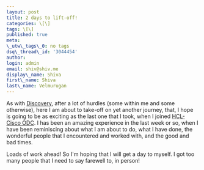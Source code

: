 ```yaml
---
layout: post
title: 2 days to lift-off!
categories: \[\]
tags: \[\]
published: true
meta:
\_utw\_tags\_0: no tags
dsq\_thread\_id: '3044454'
author:
login: admin
email: shiv@shiv.me
display\_name: Shiva
first\_name: Shiva
last\_name: Velmurugan
---
```


As with [Discovery][0], after a lot of hurdles (some within me and some otherwise), here I am about to take-off on yet another journey, that, I hope is going to be as exciting as the last one that I took, when I joined [HCL-Cisco ODC][1]. I has been an amazing experience in the last week or so, when I have been reminiscing about what I am about to do, what I have done, the wonderful people that I encountered and worked with, and the good and bad times.

Loads of work ahead! So I'm hoping that I will get a day to myself. I got too many people that I need to say farewell to, in person!


[0]: http://discovery.nasa.gov/
[1]: http://newsroom.cisco.com/dlls/global/asiapac/news/2006/pr_02-27.html

